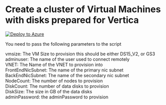 ﻿# Create a cluster of Virtual Machines with disks prepared for Vertica

[![Deploy to Azure](http://azuredeploy.net/deploybutton.png)](https://azuredeploy.net/)

You need to pass the following parameters to the script  
  
vmsize: The VM Size to provision this should be either DS15_V2, or GS3  
adminuser: The name of the user used to connect remotely  
VNET: The Name of the VNET to provision into  
FrontEndNicSubnet: The name of the primary nic subnet  
BackEndNicSubnet: The name of the secondary nic subnet  
NodeCount: The number of nodes to provision  
DiskCount: The number of data disks to provision  
DiskSize: The size in GB of the data disks  
adminPassword: the adminPassword to provision  